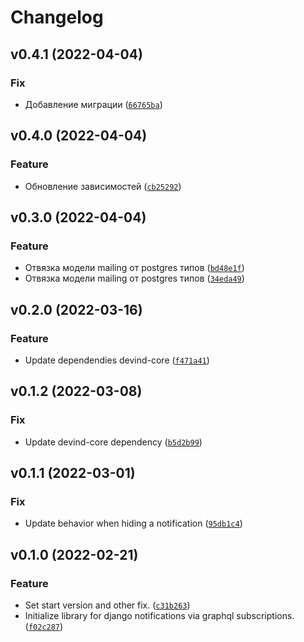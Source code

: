 # Changelog

<!--next-version-placeholder-->

## v0.4.1 (2022-04-04)
### Fix
* Добавление миграции ([`66765ba`](https://github.com/devind-team/devind-django-notifications/commit/66765ba998c9d788d78ff2be196390ec2cce6612))

## v0.4.0 (2022-04-04)
### Feature
* Обновление зависимостей ([`cb25292`](https://github.com/devind-team/devind-django-notifications/commit/cb2529242c14160aa3047262a77fec9037173898))

## v0.3.0 (2022-04-04)
### Feature
* Отвязка модели mailing от postgres типов ([`bd48e1f`](https://github.com/devind-team/devind-django-notifications/commit/bd48e1f5d72e798f62bdc35439920f74de8b5bba))
* Отвязка модели mailing от postgres типов ([`34eda49`](https://github.com/devind-team/devind-django-notifications/commit/34eda4907e2b8a0531f9185f71054a93e5a0ddb4))

## v0.2.0 (2022-03-16)
### Feature
* Update dependendies devind-core ([`f471a41`](https://github.com/devind-team/devind-django-notifications/commit/f471a4131ec453fcc883ec7d0f96d4cefe41449e))

## v0.1.2 (2022-03-08)
### Fix
* Update devind-core dependency ([`b5d2b99`](https://github.com/devind-team/devind-django-notifications/commit/b5d2b99361da1f719061ffbc31dd6bb84e65db91))

## v0.1.1 (2022-03-01)
### Fix
* Update behavior when hiding a notification ([`95db1c4`](https://github.com/devind-team/devind-django-notifications/commit/95db1c4ef149ca7ea2e9cecfc5a63861bfa71ab5))

## v0.1.0 (2022-02-21)
### Feature
* Set start version and other fix. ([`c31b263`](https://github.com/devind-team/devind-django-notifications/commit/c31b2631e4ef2e1a46ef8d5427487b582d8c7dc7))
* Initialize library for django notifications via graphql subscriptions. ([`f02c287`](https://github.com/devind-team/devind-django-notifications/commit/f02c28779837946064005fcb801a63b0b274d6cc))
